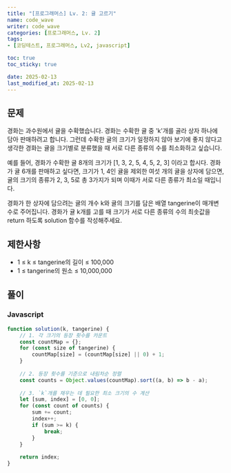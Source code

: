 ```yaml
---
title: "[프로그래머스] Lv. 2: 귤 고르기"
name: code_wave
writer: code_wave
categories: [프로그래머스, Lv. 2]
tags:
- [코딩테스트, 프로그래머스, Lv2, javascript]

toc: true
toc_sticky: true

date: 2025-02-13
last_modified_at: 2025-02-13
---
```


## 문제
경화는 과수원에서 귤을 수확했습니다. 경화는 수확한 귤 중 'k'개를 골라 상자 하나에 담아 판매하려고 합니다. 그런데 수확한 귤의 크기가 일정하지 않아 보기에 좋지 않다고 생각한 경화는 귤을 크기별로 분류했을 때 서로 다른 종류의 수를 최소화하고 싶습니다.

예를 들어, 경화가 수확한 귤 8개의 크기가 [1, 3, 2, 5, 4, 5, 2, 3] 이라고 합시다. 경화가 귤 6개를 판매하고 싶다면, 크기가 1, 4인 귤을 제외한 여섯 개의 귤을 상자에 담으면, 귤의 크기의 종류가 2, 3, 5로 총 3가지가 되며 이때가 서로 다른 종류가 최소일 때입니다.

경화가 한 상자에 담으려는 귤의 개수 k와 귤의 크기를 담은 배열 tangerine이 매개변수로 주어집니다. 경화가 귤 k개를 고를 때 크기가 서로 다른 종류의 수의 최솟값을 return 하도록 solution 함수를 작성해주세요.

## 제한사항
- 1 ≤ k ≤ tangerine의 길이 ≤ 100,000
- 1 ≤ tangerine의 원소 ≤ 10,000,000

## 풀이
### Javascript
```js
function solution(k, tangerine) {
    // 1. 각 크기의 등장 횟수를 카운트
    const countMap = {};
    for (const size of tangerine) {
        countMap[size] = (countMap[size] || 0) + 1;
    }
  
    // 2. 등장 횟수를 기준으로 내림차순 정렬
    const counts = Object.values(countMap).sort((a, b) => b - a);
  
    // 3. `k`개를 채우는 데 필요한 최소 크기의 수 계산
    let [sum, index] = [0, 0];
    for (const count of counts) {
        sum += count;
        index++;
        if (sum >= k) {
            break;
        }
    }
  
    return index;
}
```
